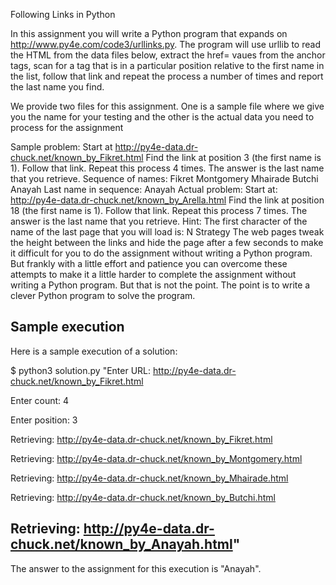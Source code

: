 Following Links in Python

In this assignment you will write a Python program that expands on http://www.py4e.com/code3/urllinks.py. The program will use urllib to read the HTML from the data files below, extract the href= vaues from the anchor tags, scan for a tag that is in a particular position relative to the first name in the list, follow that link and repeat the process a number of times and report the last name you find.

We provide two files for this assignment. One is a sample file where we give you the name for your testing and the other is the actual data you need to process for the assignment

Sample problem: Start at http://py4e-data.dr-chuck.net/known_by_Fikret.html
Find the link at position 3 (the first name is 1). Follow that link. Repeat this process 4 times. The answer is the last name that you retrieve.
Sequence of names: Fikret Montgomery Mhairade Butchi Anayah
Last name in sequence: Anayah
Actual problem: Start at: http://py4e-data.dr-chuck.net/known_by_Arella.html
Find the link at position 18 (the first name is 1). Follow that link. Repeat this process 7 times. The answer is the last name that you retrieve.
Hint: The first character of the name of the last page that you will load is: N
Strategy
The web pages tweak the height between the links and hide the page after a few seconds to make it difficult for you to do the assignment without writing a Python program. But frankly with a little effort and patience you can overcome these attempts to make it a little harder to complete the assignment without writing a Python program. But that is not the point. The point is to write a clever Python program to solve the program.

Sample execution
---------------------------------------------------------------------
Here is a sample execution of a solution:

$ python3 solution.py
"Enter URL: http://py4e-data.dr-chuck.net/known_by_Fikret.html

Enter count: 4

Enter position: 3

Retrieving: http://py4e-data.dr-chuck.net/known_by_Fikret.html

Retrieving: http://py4e-data.dr-chuck.net/known_by_Montgomery.html

Retrieving: http://py4e-data.dr-chuck.net/known_by_Mhairade.html

Retrieving: http://py4e-data.dr-chuck.net/known_by_Butchi.html

Retrieving: http://py4e-data.dr-chuck.net/known_by_Anayah.html"
----------------------------------------------------------------------
The answer to the assignment for this execution is "Anayah".